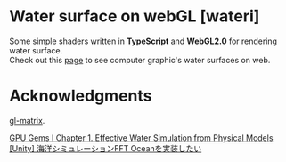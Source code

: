 # Water surface on webGL [wateri]
Some simple shaders written in **TypeScript** and **WebGL2.0** for rendering water surface.  
Check out this [page](https://samenachan.github.io/wateri/public/) to see computer graphic's water surfaces on web.

# Acknowledgments
[gl-matrix](https://github.com/toji/gl-matrix).

[GPU Gems I Chapter 1. Effective Water Simulation from Physical Models ](https://developer.nvidia.com/gpugems/gpugems/part-i-natural-effects/chapter-1-effective-water-simulation-physical-models)  
[[Unity] 海洋シミュレーションFFT Oceanを実装したい](https://qiita.com/Red_Black_GPGPU/items/2652f5bfd6d311d2034b)
